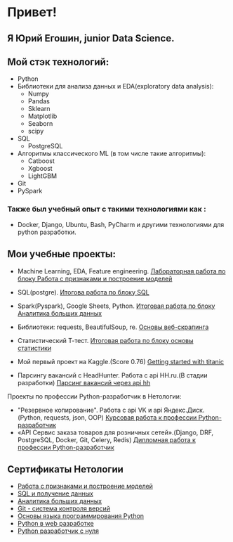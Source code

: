 # Привет! 
## Я Юрий Егошин, junior Data Science.

## Мой стэк технологий: 
- Python
- Библиотеки для анализа данных и EDA(exploratory data analysis): 
    - Numpy
    - Pandas
    - Sklearn
    - Matplotlib
    - Seaborn
    - scipy
- SQL
    - PostgreSQL
- Алгоритмы классического ML (в том числе такие алгоритмы):
    - Catboost
    - Xgboost
    - LightGBM
- Git
- PySpark

### Также был учебный опыт с такими технологиями как :
- Docker, Django, Ubuntu, Bash, PyCharm и другими технологиями для python разработки.
## Мои учебные проекты:
* Machine Learning, EDA, Feature engineering. [Лабораторная работа по блоку Работа с признаками и построение моделей](https://github.com/gosha22008/Laboratory_feature_selection)
* SQL(postgre). [Итогова работа по блоку SQL](https://github.com/gosha22008/final_sql)
* Spark(Pyspark), Google Sheets, Python. [Итоговая работа по блоку Аналитика больших данных](https://github.com/gosha22008/Final_work_big_data)

* Библиотеки: requests, BeautifulSoup, re. [Основы веб-скрапинга](https://github.com/gosha22008/web_scraping_home_work)
* Статистический Т-тест. [Итоговая работа по блоку основы статистики](https://github.com/gosha22008/Final_analitic)
* Мой первый проект на Kaggle.(Score 0.76) [Getting started with titanic](https://github.com/gosha22008/Getting_started_with_titanic)
* Парсингу вакансий с HeadHunter. Работа с api HH.ru.(В стадии разработки) [Парсинг вакансий через api hh](https://github.com/gosha22008/Api_hh)

Проекты по профессии Python-разработчик в Нетологии:
* "Резервное копирование". Работа с api VK и api Яндекс.Диск.(Python, requests, json, OOP) [Курсовая работа к профессии Python-разработчик](https://github.com/gosha22008/py_diplom_basic)
* «API Сервис заказа товаров для розничных сетей».(Django, DRF, PostgreSQL, Docker, Git, Celery, Redis) [Дипломная работа к профессии Python-разработчик](https://github.com/gosha22008/python-final-diplom/tree/master)


## Сертификаты Нетологии
* [Работа с признаками и построение моделей](https://github.com/gosha22008/gosha22008/blob/master/certificate_feml.pdf)
* [SQL и получение данных](https://github.com/gosha22008/gosha22008/blob/master/certificate_sql.pdf)
* [Аналитика больших данных](https://github.com/gosha22008/gosha22008/blob/master/certificate_big_data.pdf)
* [Git - система контроля версий](https://github.com/gosha22008/gosha22008/blob/master/certificate_git.pdf)
* [Основы языка программирования Python](https://github.com/gosha22008/gosha22008/blob/master/certificate_basic_python.pdf)
* [Python в web разработке](https://github.com/gosha22008/gosha22008/blob/master/certificate_python_web.pdf)
* [Python разработчик с нуля](https://github.com/gosha22008/gosha22008/blob/master/certificate_python.pdf)